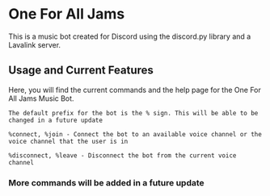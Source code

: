 # One For All Jams
 
 
This is a music bot created for Discord using the discord.py library and a Lavalink server.

## Usage and Current Features

Here, you will find the current commands and the help page for the One For All Jams Music Bot.

```
The default prefix for the bot is the % sign. This will be able to be changed in a future update

%connect, %join - Connect the bot to an available voice channel or the voice channel that the user is in

%disconnect, %leave - Disconnect the bot from the current voice channel
```

### More commands will be added in a future update




